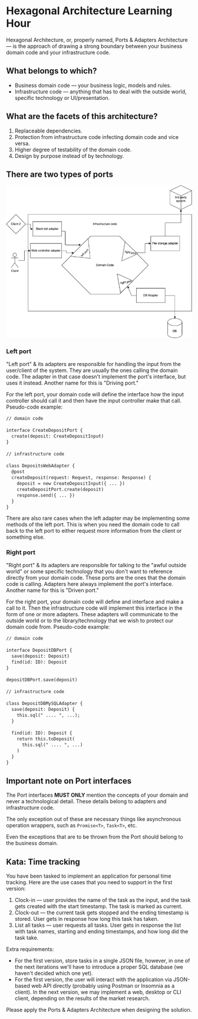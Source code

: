 # Hexagonal Architecture Learning Hour

Hexagonal Architecture, or, properly named, Ports & Adapters Architecture — is the approach of 
drawing a strong boundary between your business domain code and your infrastructure code.

## What belongs to which?

- Business domain code — your business logic, models and rules.
- Infrastructure code — anything that has to deal with the outside world, specific technology or 
  UI/presentation.

## What are the facets of this architecture?

1. Replaceable dependencies.
2. Protection from infrastructure code infecting domain code and vice versa.
3. Higher degree of testability of the domain code.
4. Design by purpose instead of by technology.

## There are two types of ports

![Hexagon example with left port implemented by web controller and slack bot adapters and two right ports implemented by file storage adapter with third-party system and DB adapter with a database](./img/HexagonalArchitecture.png)

### Left port

"Left port" & its adapters are responsible for handling the input from the user/client of the
system. They are usually the ones calling the domain code. The adapter in that case doesn't implement
the port's interface, but uses it instead. Another name for this is "Driving port."

For the left port, your domain code will define the interface how the input controller should call it
and then have the input controller make that call. Pseudo-code example:

```
// domain code

interface CreateDepositPort {
  create(deposit: CreateDepositInput)
}

// infrastructure code

class DepositsWebAdapter {
  @post
  createDeposit(request: Request, response: Response) {
    deposit = new CreateDepositInput({ ... })
    createDepositPort.create(deposit)
    response.send({ ... })
  }
}
```

There are also rare cases when the left adapter may be implementing some methods of the left port. This 
is when you need the domain code to call back to the left port to either request more information from 
the client or something else.

### Right port

"Right port" & its adapters are responsible for talking to the "awful outside world" or some specific 
technology that you don't want to reference directly from your domain code. These ports are the ones
that the domain code is calling. Adapters here always implement the port's interface. Another name for
this is "Driven port."

For the right port, your domain code will define and interface and make a call to it. Then the
infrastructure code will implement this interface in the form of one or more adapters. These adapters
will communicate to the outside world or to the library/technology that we wish to protect our domain
code from. Pseudo-code example:

```
// domain code

interface DepositDBPort {
  save(deposit: Deposit)
  find(id: ID): Deposit
}

depositDBPort.save(deposit)

// infrastructure code

class DepositDBMySQLAdapter {
  save(deposit: Deposit) {
    this.sql(" .... ", ...);
  }
  
  find(id: ID): Deposit {
    return this.toDeposit(
      this.sql(" .... ", ...)
    )
  }
}
```

## Important note on Port interfaces

The Port interfaces **MUST ONLY** mention the concepts of your domain and never a technological detail.
These details belong to adapters and infrastructure code.

The only exception out of these are necessary things like asynchronous operation wrappers, such as
`Promise<T>`, `Task<T>`, etc.

Even the exceptions that are to be thrown from the Port should belong to the business domain.

## Kata: Time tracking

You have been tasked to implement an application for personal time tracking. Here are the use cases that
you need to support in the first version:

1. Clock-in — user provides the name of the task as the input, and the task gets created with the start
   timestamp. The task is marked as current.
2. Clock-out — the current task gets stopped and the ending timestamp is stored. User gets in response
   how long this task has taken.
3. List all tasks — user requests all tasks. User gets in response the list with task names, starting
   and ending timestamps, and how long did the task take.

Extra requirements:

- For the first version, store tasks in a single JSON file, however, in one of the next iterations we'll
  have to introduce a proper SQL database (we haven't decided which one yet).
- For the first version, the user will interact with the application via JSON-based web API directly
  (probably using Postman or Insomnia as a client). In the next version, we may implement a web, desktop
  or CLI client, depending on the results of the market research.

Please apply the Ports & Adapters Architecture when designing the solution.
